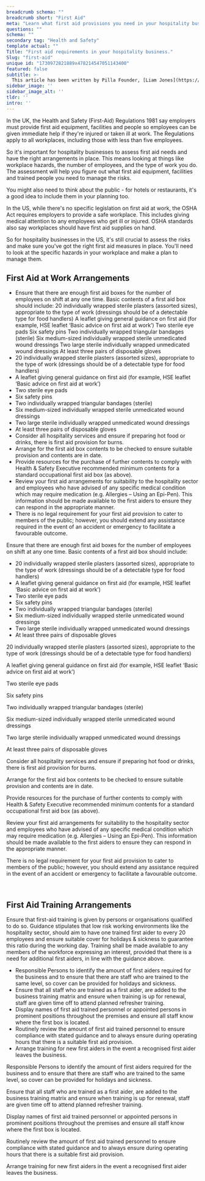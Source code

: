 ```yaml
---
breadcrumb schema: ""
breadcrumb short: "First Aid"
meta: "Learn what first aid provisions you need in your hospitality business to keep staff and customers safe. Find out about first aid kits, training, and more."
questions: ""
schema: ""
secondary tag: "Health and Safety"
template actual: ""
Title: "First aid requirements in your hospitality business."
Slug: "first-aid"
unique id: "1730972821889x478214547051143400"
featured: false
subtitle: >-
  This article has been written by Pilla Founder, [Liam Jones](https://yourpilla.com/profile/liam-jones), click to [email Liam directly](mailto:liam@yourpilla.com), he reads every email.
sidebar_image: ''
sidebar_image_alt: ''
tldr: ''
intro: ''
---
```


 In the UK, the Health and Safety (First-Aid) Regulations 1981 say employers must provide first aid equipment, facilities and people so employees can be given immediate help if they're injured or taken ill at work. The Regulations apply to all workplaces, including those with less than five employees.

 So it's important for hospitality businesses to assess first aid needs and have the right arrangements in place. This means looking at things like workplace hazards, the number of employees, and the type of work you do. The assessment will help you figure out what first aid equipment, facilities and trained people you need to manage the risks.

 You might also need to think about the public - for hotels or restaurants, it's a good idea to include them in your planning too.

 In the US, while there's no specific legislation on first aid at work, the OSHA Act requires employers to provide a safe workplace. This includes giving medical attention to any employees who get ill or injured. OSHA standards also say workplaces should have first aid supplies on hand.

 So for hospitality businesses in the US, it's still crucial to assess the risks and make sure you've got the right first aid measures in place. You'll need to look at the specific hazards in your workplace and make a plan to manage them.

 ## First Aid at Work Arrangements

 -  Ensure that there are enough first aid boxes for the number of employees on shift at any one time. Basic contents of a first aid box should include:   20 individually wrapped sterile plasters (assorted sizes), appropriate to the type of work (dressings should be of a detectable type for food handlers)   A leaflet giving general guidance on first aid (for example, HSE leaflet ‘Basic advice on first aid at work’)   Two sterile eye pads   Six safety pins   Two individually wrapped triangular bandages (sterile)   Six medium-sized individually wrapped sterile unmedicated wound dressings   Two large sterile individually wrapped unmedicated wound dressings   At least three pairs of disposable gloves   
-  20 individually wrapped sterile plasters (assorted sizes), appropriate to the type of work (dressings should be of a detectable type for food handlers) 
-  A leaflet giving general guidance on first aid (for example, HSE leaflet ‘Basic advice on first aid at work’) 
-  Two sterile eye pads 
-  Six safety pins 
-  Two individually wrapped triangular bandages (sterile) 
-  Six medium-sized individually wrapped sterile unmedicated wound dressings 
-  Two large sterile individually wrapped unmedicated wound dressings 
-  At least three pairs of disposable gloves 
-  Consider all hospitality services and ensure if preparing hot food or drinks, there is first aid provision for burns. 
-  Arrange for the first aid box contents to be checked to ensure suitable provision and contents are in date. 
-  Provide resources for the purchase of further contents to comply with Health &amp; Safety Executive recommended minimum contents for a standard occupational first aid box (as above). 
-  Review your first aid arrangements for suitability to the hospitality sector and employees who have advised of any specific medical condition which may require medication (e.g. Allergies – Using an Epi-Pen). This information should be made available to the first aiders to ensure they can respond in the appropriate manner. 
-  There is no legal requirement for your first aid provision to cater to members of the public; however, you should extend any assistance required in the event of an accident or emergency to facilitate a favourable outcome. 

 Ensure that there are enough first aid boxes for the number of employees on shift at any one time. Basic contents of a first aid box should include:

 -  20 individually wrapped sterile plasters (assorted sizes), appropriate to the type of work (dressings should be of a detectable type for food handlers) 
-  A leaflet giving general guidance on first aid (for example, HSE leaflet ‘Basic advice on first aid at work’) 
-  Two sterile eye pads 
-  Six safety pins 
-  Two individually wrapped triangular bandages (sterile) 
-  Six medium-sized individually wrapped sterile unmedicated wound dressings 
-  Two large sterile individually wrapped unmedicated wound dressings 
-  At least three pairs of disposable gloves 

 20 individually wrapped sterile plasters (assorted sizes), appropriate to the type of work (dressings should be of a detectable type for food handlers)

 A leaflet giving general guidance on first aid (for example, HSE leaflet ‘Basic advice on first aid at work’)

 Two sterile eye pads

 Six safety pins

 Two individually wrapped triangular bandages (sterile)

 Six medium-sized individually wrapped sterile unmedicated wound dressings

 Two large sterile individually wrapped unmedicated wound dressings

 At least three pairs of disposable gloves

 Consider all hospitality services and ensure if preparing hot food or drinks, there is first aid provision for burns.

 Arrange for the first aid box contents to be checked to ensure suitable provision and contents are in date.

 Provide resources for the purchase of further contents to comply with Health &amp; Safety Executive recommended minimum contents for a standard occupational first aid box (as above).

 Review your first aid arrangements for suitability to the hospitality sector and employees who have advised of any specific medical condition which may require medication (e.g. Allergies – Using an Epi-Pen). This information should be made available to the first aiders to ensure they can respond in the appropriate manner.

 There is no legal requirement for your first aid provision to cater to members of the public; however, you should extend any assistance required in the event of an accident or emergency to facilitate a favourable outcome.

 &nbsp;

 ## ​First Aid Training&nbsp;Arrangements

 Ensure that first-aid training is given by persons or organisations qualified to do so.&nbsp;Guidance stipulates that low risk working environments like the hospitality sector, should aim to have one trained first aider to every 20 employees and ensure suitable cover for holidays &amp; sickness to guarantee this ratio during the working day. Training shall&nbsp;be made available to any members of the workforce expressing an interest, provided that there is a need for additional first aiders, in line with the guidance above.&nbsp;

 -  Responsible Persons&nbsp;to&nbsp;identify the amount of first aiders required for the business and to ensure that there are staff who are trained to the same level, so cover can be provided for holidays and sickness.&nbsp; 
-  Ensure that all staff&nbsp;who are&nbsp;trained as a first aider, are added to the business training matrix and ensure when training is up for renewal, staff are given time off to attend planned refresher training.&nbsp; 
-  Display names of first aid trained personnel or appointed persons in prominent positions throughout the premises&nbsp;and ensure all staff know where the first box is located.&nbsp; 
-  Routinely review&nbsp;the amount of first aid trained personnel to ensure compliance with stated guidance and to always ensure during operating hours that there is a suitable first aid provision.&nbsp; 
-  Arrange training for new first aiders in the event a recognised first aider leaves the business.&nbsp; 

 Responsible Persons&nbsp;to&nbsp;identify the amount of first aiders required for the business and to ensure that there are staff who are trained to the same level, so cover can be provided for holidays and sickness.&nbsp;

 Ensure that all staff&nbsp;who are&nbsp;trained as a first aider, are added to the business training matrix and ensure when training is up for renewal, staff are given time off to attend planned refresher training.&nbsp;

 Display names of first aid trained personnel or appointed persons in prominent positions throughout the premises&nbsp;and ensure all staff know where the first box is located.&nbsp;

 Routinely review&nbsp;the amount of first aid trained personnel to ensure compliance with stated guidance and to always ensure during operating hours that there is a suitable first aid provision.&nbsp;

 Arrange training for new first aiders in the event a recognised first aider leaves the business.&nbsp;